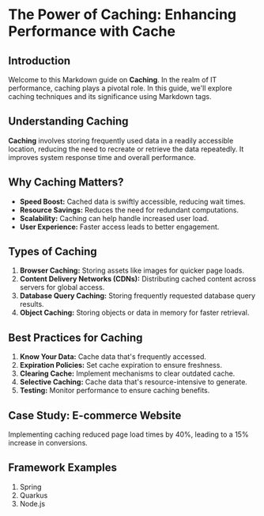 # The Power of Caching: Enhancing Performance with Cache

## Introduction

Welcome to this Markdown guide on **Caching**. In the realm of IT performance, caching plays a pivotal role. In this guide, we'll explore caching techniques and its significance using Markdown tags.

## Understanding Caching

**Caching** involves storing frequently used data in a readily accessible location, reducing the need to recreate or retrieve the data repeatedly. It improves system response time and overall performance.

## Why Caching Matters?

- **Speed Boost:** Cached data is swiftly accessible, reducing wait times.
- **Resource Savings:** Reduces the need for redundant computations.
- **Scalability:** Caching can help handle increased user load.
- **User Experience:** Faster access leads to better engagement.

## Types of Caching

1. **Browser Caching:** Storing assets like images for quicker page loads.
2. **Content Delivery Networks (CDNs):** Distributing cached content across servers for global access.
3. **Database Query Caching:** Storing frequently requested database query results.
4. **Object Caching:** Storing objects or data in memory for faster retrieval.

## Best Practices for Caching

1. **Know Your Data:** Cache data that's frequently accessed.
2. **Expiration Policies:** Set cache expiration to ensure freshness.
3. **Clearing Cache:** Implement mechanisms to clear outdated cache.
4. **Selective Caching:** Cache data that's resource-intensive to generate.
5. **Testing:** Monitor performance to ensure caching benefits.

## Case Study: E-commerce Website

Implementing caching reduced page load times by 40%, leading to a 15% increase in conversions.

## Framework Examples 
1. Spring
2. Quarkus
3. Node.js
